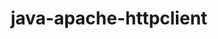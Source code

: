 ---
title: java-apache-httpclient
registryType: instrumentation
tags:
  - opentracing
  - Java
repo: https://github.com/opentracing-contrib/java-apache-httpclient
license: Apache License 2.0
description: OpenTracing Apache HttpClient instrumentation
authors: OpenTracing Contributors
---